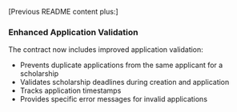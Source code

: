 [Previous README content plus:]

### Enhanced Application Validation

The contract now includes improved application validation:
- Prevents duplicate applications from the same applicant for a scholarship
- Validates scholarship deadlines during creation and application
- Tracks application timestamps
- Provides specific error messages for invalid applications
